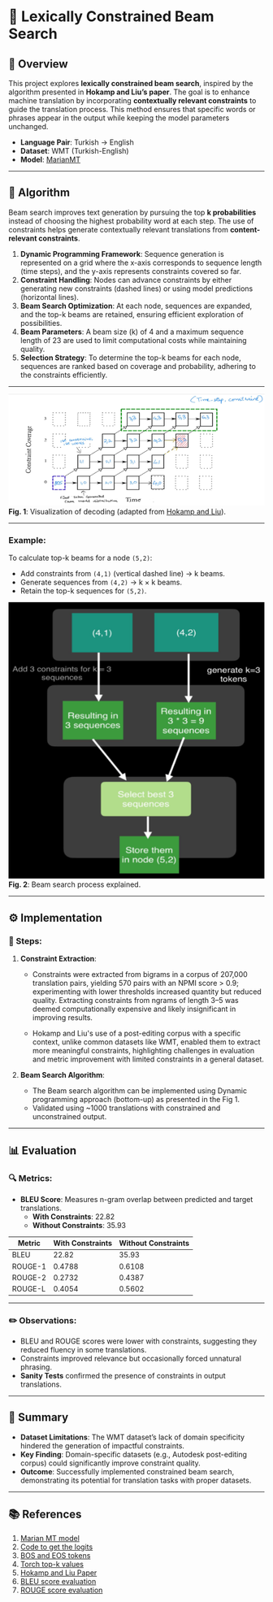 # 🌟 Lexically Constrained Beam Search  

## 📖 Overview  
This project explores **lexically constrained beam search**, inspired by the algorithm presented in **Hokamp and Liu’s paper**. The goal is to enhance machine translation by incorporating **contextually relevant constraints** to guide the translation process. This method ensures that specific words or phrases appear in the output while keeping the model parameters unchanged.  

- **Language Pair**: Turkish → English  
- **Dataset**: WMT (Turkish-English)  
- **Model**: [MarianMT](https://huggingface.co/docs/transformers/model_doc/marian)  

---

## 🧠 Algorithm  
Beam search improves text generation by pursuing the top **k probabilities** instead of choosing the highest probability word at each step. The use of constraints helps generate contextually relevant translations from **content-relevant constraints**.

1. **Dynamic Programming Framework**: Sequence generation is represented on a grid where the x-axis corresponds to sequence length (time steps), and the y-axis represents constraints covered so far.
2. **Constraint Handling**: Nodes can advance constraints by either generating new constraints (dashed lines) or using model predictions (horizontal lines).
3. **Beam Search Optimization**: At each node, sequences are expanded, and the top-k beams are retained, ensuring efficient exploration of possibilities.
4. **Beam Parameters**: A beam size (k) of 4 and a maximum sequence length of 23 are used to limit computational costs while maintaining quality.
5. **Selection Strategy**: To determine the top-k beams for each node, sequences are ranked based on coverage and probability, adhering to the constraints efficiently.

---

![Visual Algorithm Explanation](images/Visual_explanation_of_algorithm.png)  
**Fig. 1**: Visualization of decoding (adapted from [Hokamp and Liu](https://aclanthology.org/P17-1141.pdf)).  

---

### Example:  
To calculate top-k beams for a node `(5,2)`:  
- Add constraints from `(4,1)` (vertical dashed line) → k beams.  
- Generate sequences from `(4,2)` → k × k beams.  
- Retain the top-k sequences for `(5,2)`.

![Example Generating Next k Beams](images/example_generating_next_k_beams.png)  
**Fig. 2**: Beam search process explained.  

---

## ⚙️ Implementation  

### 🔧 Steps:  
1. **Constraint Extraction**:  
   - Constraints were extracted from bigrams in a corpus of 207,000 translation pairs, yielding 570 pairs with an NPMI score > 0.9; experimenting with lower thresholds increased quantity but reduced quality. Extracting constraints from ngrams of length 3–5 was deemed computationally expensive and likely insignificant in improving results.

   - Hokamp and Liu's use of a post-editing corpus with a specific context, unlike common datasets like WMT, enabled them to extract more meaningful constraints, highlighting challenges in evaluation and metric improvement with limited constraints in a general dataset.

2. **Beam Search Algorithm**:  
   - The Beam search algorithm can be implemented using Dynamic programming approach (bottom-up) as presented in the Fig 1.  
   - Validated using ~1000 translations with constrained and unconstrained output.

---

## 📊 Evaluation  

### 🔍 Metrics:  
- **BLEU Score**: Measures n-gram overlap between predicted and target translations.  
  - **With Constraints**: 22.82  
  - **Without Constraints**: 35.93  

| **Metric**  | **With Constraints** | **Without Constraints** |  
|-------------|-----------------------|--------------------------|  
| BLEU        | 22.82                | 35.93                   |  
| ROUGE-1     | 0.4788               | 0.6108                  |  
| ROUGE-2     | 0.2732               | 0.4387                  |  
| ROUGE-L     | 0.4054               | 0.5602                  |  

---

### ✏️ Observations:  
- BLEU and ROUGE scores were lower with constraints, suggesting they reduced fluency in some translations.  
- Constraints improved relevance but occasionally forced unnatural phrasing.  
- **Sanity Tests** confirmed the presence of constraints in output translations.  

---

## 📝 Summary  
- **Dataset Limitations**: The WMT dataset’s lack of domain specificity hindered the generation of impactful constraints.  
- **Key Finding**: Domain-specific datasets (e.g., Autodesk post-editing corpus) could significantly improve constraint quality.  
- **Outcome**: Successfully implemented constrained beam search, demonstrating its potential for translation tasks with proper datasets.  

---

## 📚 References  
1. [Marian MT model](https://huggingface.co/docs/transformers/model_doc/marian)  
2. [Code to get the logits](https://huggingface.co/docs/transformers/main_classes/output)  
3. [BOS and EOS tokens](https://huggingface.co/docs/transformers/main_classes/configuration#transformers.PretrainedConfig.decoder_start_token_id)  
4. [Torch top-k values](https://pytorch.org/docs/stable/generated/torch.topk.html)  
5. [Hokamp and Liu Paper](https://arxiv.org/pdf/1704.07138)  
6. [BLEU score evaluation](https://www.nltk.org/api/nltk.translate.bleu_score.html)  
7. [ROUGE score evaluation](https://huggingface.co/spaces/evaluate-metric/rouge/blob/main/README.md)  
